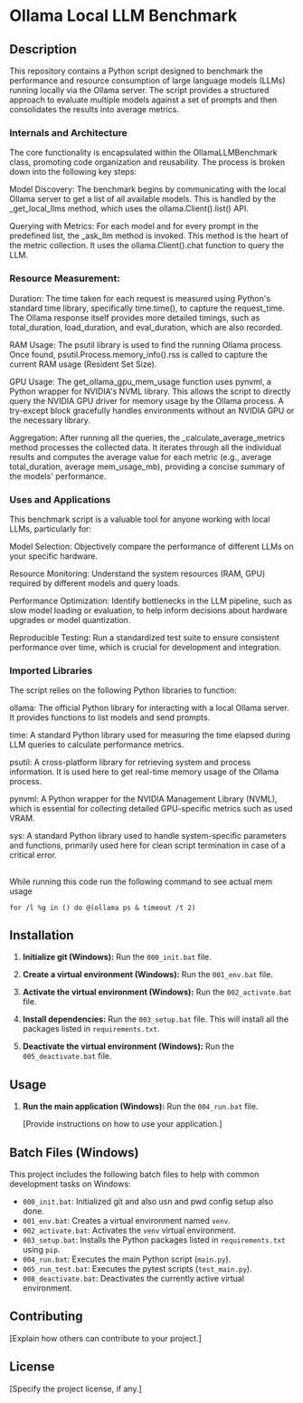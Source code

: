 # Ollama Local LLM Benchmark

## Description
This repository contains a Python script designed to benchmark the performance and resource consumption of large language models (LLMs) running locally via the Ollama server. The script provides a structured approach to evaluate multiple models against a set of prompts and then consolidates the results into average metrics.

### Internals and Architecture
The core functionality is encapsulated within the OllamaLLMBenchmark class, promoting code organization and reusability. The process is broken down into the following key steps:

Model Discovery: The benchmark begins by communicating with the local Ollama server to get a list of all available models. This is handled by the _get_local_llms method, which uses the ollama.Client().list() API.

Querying with Metrics: For each model and for every prompt in the predefined list, the _ask_llm method is invoked. This method is the heart of the metric collection. It uses the ollama.Client().chat function to query the LLM.

### Resource Measurement:

Duration: The time taken for each request is measured using Python's standard time library, specifically time.time(), to capture the request_time. The Ollama response itself provides more detailed timings, such as total_duration, load_duration, and eval_duration, which are also recorded.

RAM Usage: The psutil library is used to find the running Ollama process. Once found, psutil.Process.memory_info().rss is called to capture the current RAM usage (Resident Set Size).

GPU Usage: The get_ollama_gpu_mem_usage function uses pynvml, a Python wrapper for NVIDIA's NVML library. This allows the script to directly query the NVIDIA GPU driver for memory usage by the Ollama process. A try-except block gracefully handles environments without an NVIDIA GPU or the necessary library.

Aggregation: After running all the queries, the _calculate_average_metrics method processes the collected data. It iterates through all the individual results and computes the average value for each metric (e.g., average total_duration, average mem_usage_mb), providing a concise summary of the models' performance.

### Uses and Applications
This benchmark script is a valuable tool for anyone working with local LLMs, particularly for:

Model Selection: Objectively compare the performance of different LLMs on your specific hardware.

Resource Monitoring: Understand the system resources (RAM, GPU) required by different models and query loads.

Performance Optimization: Identify bottlenecks in the LLM pipeline, such as slow model loading or evaluation, to help inform decisions about hardware upgrades or model quantization.

Reproducible Testing: Run a standardized test suite to ensure consistent performance over time, which is crucial for development and integration.

### Imported Libraries
The script relies on the following Python libraries to function:

ollama: The official Python library for interacting with a local Ollama server. It provides functions to list models and send prompts.

time: A standard Python library used for measuring the time elapsed during LLM queries to calculate performance metrics.

psutil: A cross-platform library for retrieving system and process information. It is used here to get real-time memory usage of the Ollama process.

pynvml: A Python wrapper for the NVIDIA Management Library (NVML), which is essential for collecting detailed GPU-specific metrics such as used VRAM.

sys: A standard Python library used to handle system-specific parameters and functions, primarily used here for clean script termination in case of a critical error.

## 

While running this code run the following command to see actual mem usage
```dos
for /l %g in () do @(ollama ps & timeout /t 2)
```

## Installation


1.  **Initialize git (Windows):**
    Run the `000_init.bat` file.

2.  **Create a virtual environment (Windows):**
    Run the `001_env.bat` file.

3.  **Activate the virtual environment (Windows):**
    Run the `002_activate.bat` file.

4.  **Install dependencies:**
    Run the `003_setup.bat` file. This will install all the packages listed in `requirements.txt`.

5.  **Deactivate the virtual environment (Windows):**
    Run the `005_deactivate.bat` file.

## Usage

1.  **Run the main application (Windows):**
    Run the `004_run.bat` file.

    [Provide instructions on how to use your application.]

## Batch Files (Windows)

This project includes the following batch files to help with common development tasks on Windows:

* `000_init.bat`: Initialized git and also usn and pwd config setup also done.
* `001_env.bat`: Creates a virtual environment named `venv`.
* `002_activate.bat`: Activates the `venv` virtual environment.
* `003_setup.bat`: Installs the Python packages listed in `requirements.txt` using `pip`.
* `004_run.bat`: Executes the main Python script (`main.py`).
* `005_run_test.bat`: Executes the pytest  scripts (`test_main.py`).
* `008_deactivate.bat`: Deactivates the currently active virtual environment.

## Contributing

[Explain how others can contribute to your project.]

## License

[Specify the project license, if any.]
